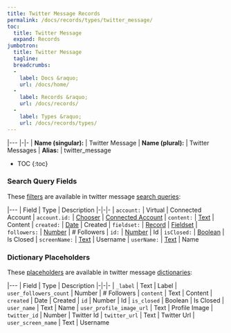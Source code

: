 ```yaml
---
title: Twitter Message Records
permalink: /docs/records/types/twitter_message/
toc:
  title: Twitter Message
  expand: Records
jumbotron:
  title: Twitter Message
  tagline: 
  breadcrumbs:
  -
    label: Docs &raquo;
    url: /docs/home/
  -
    label: Records &raquo;
    url: /docs/records/
  -
    label: Types &raquo;
    url: /docs/records/types/
---
```


|---
|-|-
| **Name (singular):** | Twitter Message
| **Name (plural):** | Twitter Messages
| **Alias:** | twitter_message

* TOC
{:toc}

### Search Query Fields

These [filters](/docs/search/filters/) are available in twitter message [search queries](/docs/search/):

|---
| Field | Type | Description
|-|-|-
| `account:` | Virtual | Connected Account
| `account.id:` | [Chooser](/docs/search/filters/choosers/) | [Connected Account](/docs/records/types/connected_account/)
| `content:` | [Text](/docs/search/filters/text/) | Content
| `created:` | [Date](/docs/search/filters/dates/) | Created
| `fieldset:` | [Record](/docs/search/deep-search/) | [Fieldset](/docs/records/types/custom_fieldset/)
| `followers:` | [Number](/docs/search/filters/numbers/) | # Followers
| `id:` | [Number](/docs/search/filters/numbers/) | Id
| `isClosed:` | [Boolean](/docs/search/filters/booleans/) | Is Closed
| `screenName:` | [Text](/docs/search/filters/text/) | Username
| `userName:` | [Text](/docs/search/filters/text/) | Name

### Dictionary Placeholders

These [placeholders](/docs/bots/scripting/placeholders/) are available in twitter message [dictionaries](/docs/bots/behaviors/dictionaries/):

|---
| Field | Type | Description
|-|-|-
| `_label` | Text | Label
| `user_followers_count` | Number | # Followers
| `content` | Text | Content
| `created` | Date | Created
| `id` | Number | Id
| `is_closed` | Boolean | Is Closed
| `user_name` | Text | Name
| `user_profile_image_url` | Text | Profile Image
| `twitter_id` | Number | Twitter Id
| `twitter_url` | Text | Twitter Url
| `user_screen_name` | Text | Username
